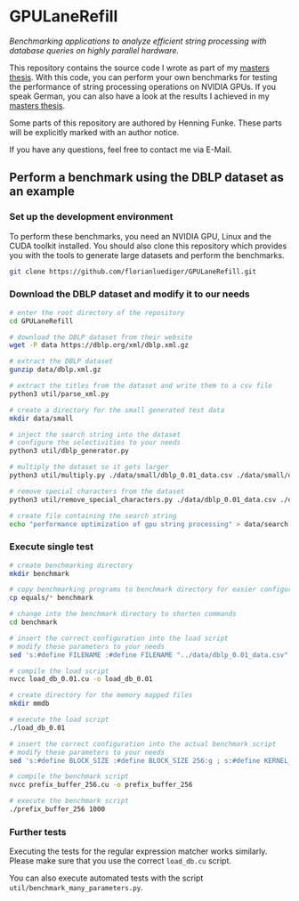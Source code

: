# GPULaneRefill

_Benchmarking applications to analyze efficient string processing with database queries on highly parallel hardware._

This repository contains the source code I wrote as part of my [masters thesis](https://github.com/florianluediger/StringverarbeitungGrafikkarten). 
With this code, you can perform your own benchmarks for testing the performance of string processing operations on NVIDIA GPUs.
If you speak German, you can also have a look at the results I achieved in my [masters thesis](https://github.com/florianluediger/StringverarbeitungGrafikkarten).

Some parts of this repository are authored by Henning Funke.
These parts will be explicitly marked with an author notice.

If you have any questions, feel free to contact me via E-Mail.

## Perform a benchmark using the DBLP dataset as an example

### Set up the development environment

To perform these benchmarks, you need an NVIDIA GPU, Linux and the CUDA toolkit installed.
You should also clone this repository which provides you with the tools to generate large datasets and perform the benchmarks.

```bash
git clone https://github.com/florianluediger/GPULaneRefill.git
```

### Download the DBLP dataset and modify it to our needs

```bash
# enter the root directory of the repository
cd GPULaneRefill

# download the DBLP dataset from their website
wget -P data https://dblp.org/xml/dblp.xml.gz

# extract the DBLP dataset
gunzip data/dblp.xml.gz

# extract the titles from the dataset and write them to a csv file
python3 util/parse_xml.py

# create a directory for the small generated test data
mkdir data/small

# inject the search string into the dataset
# configure the selectivities to your needs
python3 util/dblp_generator.py

# multiply the dataset so it gets larger
python3 util/multiply.py ./data/small/dblp_0.01_data.csv ./data/small/dblp_0.32_data.csv

# remove special characters from the dataset
python3 util/remove_special_characters.py ./data/dblp_0.01_data.csv ./data/dblp_0.32_data.csv

# create file containing the search string
echo "performance optimization of gpu string processing" > data/search.csv
```

### Execute single test

```bash
# create benchmarking directory
mkdir benchmark

# copy benchmarking programs to benchmark directory for easier configuration
cp equals/* benchmark

# change into the benchmark directory to shorten commands
cd benchmark

# insert the correct configuration into the load script
# modify these parameters to your needs
sed 's:#define FILENAME :#define FILENAME "../data/dblp_0.01_data.csv":g ; s:#define LINE_COUNT :#define LINE_COUNT 22741465:g ; s:#define SEARCH_FILENAME "":#define SEARCH_FILENAME "../data/search.csv":g' load_db.cu > load_db_0.01.cu

# compile the load script
nvcc load_db_0.01.cu -o load_db_0.01

# create directory for the memory mapped files
mkdir mmdb

# execute the load script
./load_db_0.01

# insert the correct configuration into the actual benchmark script
# modify these parameters to your needs
sed 's:#define BLOCK_SIZE :#define BLOCK_SIZE 256:g ; s:#define KERNEL_NAME :#define KERNEL_NAME bufferKernel:g' equals.cu > prefix_buffer_256.cu

# compile the benchmark script
nvcc prefix_buffer_256.cu -o prefix_buffer_256

# execute the benchmark script
./prefix_buffer_256 1000
```

### Further tests

Executing the tests for the regular expression matcher works similarly.
Please make sure that you use the correct `load_db.cu` script.

You can also execute automated tests with the script `util/benchmark_many_parameters.py`.
